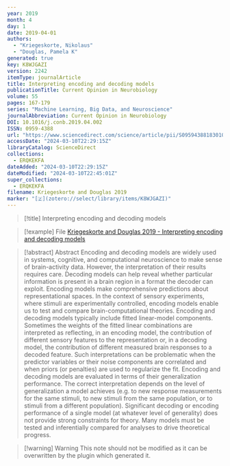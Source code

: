 ```yaml
---
year: 2019
month: 4
day: 1
date: 2019-04-01
authors:
  - "Kriegeskorte, Nikolaus"
  - "Douglas, Pamela K"
generated: true
key: K8WJGAZI
version: 2242
itemType: journalArticle
title: Interpreting encoding and decoding models
publicationTitle: Current Opinion in Neurobiology
volume: 55
pages: 167-179
series: "Machine Learning, Big Data, and Neuroscience"
journalAbbreviation: Current Opinion in Neurobiology
DOI: 10.1016/j.conb.2019.04.002
ISSN: 0959-4388
url: "https://www.sciencedirect.com/science/article/pii/S0959438818301004"
accessDate: "2024-03-10T22:29:15Z"
libraryCatalog: ScienceDirect
collections:
  - ERQKEKFA
dateAdded: "2024-03-10T22:29:15Z"
dateModified: "2024-03-10T22:45:01Z"
super_collections:
  - ERQKEKFA
filename: Kriegeskorte and Douglas 2019
marker: "[🇿](zotero://select/library/items/K8WJGAZI)"
---
```


> [!title] Interpreting encoding and decoding models

> [!example] File
> [Kriegeskorte and Douglas 2019 - Interpreting encoding and decoding models](/Papers/PDFs/Kriegeskorte%20and%20Douglas%202019%20-%20Interpreting%20encoding%20and%20decoding%20models.pdf)

> [!abstract] Abstract
> Encoding and decoding models are widely used in systems, cognitive, and computational neuroscience to make sense of brain-activity data. However, the interpretation of their results requires care. Decoding models can help reveal whether particular information is present in a brain region in a format the decoder can exploit. Encoding models make comprehensive predictions about representational spaces. In the context of sensory experiments, where stimuli are experimentally controlled, encoding models enable us to test and compare brain-computational theories. Encoding and decoding models typically include fitted linear-model components. Sometimes the weights of the fitted linear combinations are interpreted as reflecting, in an encoding model, the contribution of different sensory features to the representation or, in a decoding model, the contribution of different measured brain responses to a decoded feature. Such interpretations can be problematic when the predictor variables or their noise components are correlated and when priors (or penalties) are used to regularize the fit. Encoding and decoding models are evaluated in terms of their generalization performance. The correct interpretation depends on the level of generalization a model achieves (e.g. to new response measurements for the same stimuli, to new stimuli from the same population, or to stimuli from a different population). Significant decoding or encoding performance of a single model (at whatever level of generality) does not provide strong constraints for theory. Many models must be tested and inferentially compared for analyses to drive theoretical progress.

>[!warning] Warning
> This note should not be modified as it can be overwritten by the plugin which generated it.

